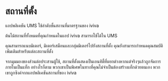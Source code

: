 # สถานที่ตั้ง

แอปพลิเคชัน UMS ใช้ลำดับชั้นสถานที่มาตรฐานของ iviva

ต้นไม้สถานที่ทั้งหมดที่คุณกำหนดในแอป iviva สามารถใช้ได้ใน UMS



คุณสามารถแนบมิเตอร์, มิเตอร์เสมือนและกลุ่มมิเตอร์ไปยังสถานที่ตั้ง คุณยังสามารถกำหนดคุณสมบัติเพิ่มเติมสำหรับแต่ละสถานที่ตั้ง

จากมุมมองของส่วนต่อประสานผู้ใช้, สถานที่ตั้งแสดงเป็นเอนทิตี้ที่แยกต่างหากแต่จริงๆแล้วถูกจัดการภายในเป็นแท็ก อย่างไรก็ตาม พวกเขาเป็นพิเศษในทางที่คุณไม่จำเป็นต้องสร้างแท็กด้วยตนเอง พวกเขาถูกซิงค์จากแอปพลิเคชันสถานที่ของ iviva